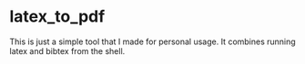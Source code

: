 # latex_to_pdf

This is just a simple tool that I made for personal usage. It combines running latex and bibtex from the shell.
